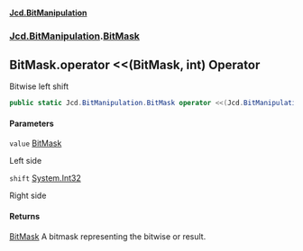#### [Jcd.BitManipulation](index 'index')
### [Jcd.BitManipulation](Jcd.BitManipulation 'Jcd.BitManipulation').[BitMask](Jcd.BitManipulation.BitMask 'Jcd.BitManipulation.BitMask')

## BitMask.operator <<(BitMask, int) Operator

Bitwise left shift

```csharp
public static Jcd.BitManipulation.BitMask operator <<(Jcd.BitManipulation.BitMask value, int shift);
```
#### Parameters

<a name='Jcd.BitManipulation.BitMask.op_LeftShift(Jcd.BitManipulation.BitMask,int).value'></a>

`value` [BitMask](Jcd.BitManipulation.BitMask 'Jcd.BitManipulation.BitMask')

Left side

<a name='Jcd.BitManipulation.BitMask.op_LeftShift(Jcd.BitManipulation.BitMask,int).shift'></a>

`shift` [System.Int32](https://docs.microsoft.com/en-us/dotnet/api/System.Int32 'System.Int32')

Right side

#### Returns
[BitMask](Jcd.BitManipulation.BitMask 'Jcd.BitManipulation.BitMask')
A bitmask representing the bitwise or result.